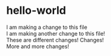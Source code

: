 # hello-world

I am making a change to this file  
I am making another change to this file!  
These are different changes!
Changes!  
More and more changes! 
